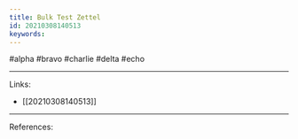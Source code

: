 ```yaml
---
title: Bulk Test Zettel
id: 20210308140513
keywords:
---
```

#alpha #bravo #charlie #delta #echo

---
Links:

- [[20210308140513]]

---
References:
